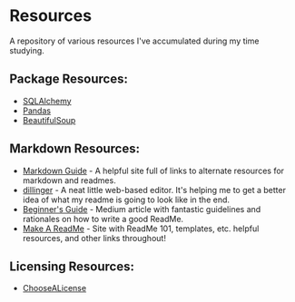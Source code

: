 # Resources
A repository of various resources I've accumulated during my time studying.

## Package Resources:
- [SQLAlchemy](https://docs.sqlalchemy.org/en/13/)
- [Pandas](https://pandas.pydata.org/)
- [BeautifulSoup](https://www.crummy.com/software/BeautifulSoup/)

## Markdown Resources:
- [Markdown Guide](https://www.markdownguide.org/) - A helpful site full of links to alternate resources for markdown and readmes.
- [dillinger](dillinger.io) - A neat little web-based editor. It's helping me to get a better idea of what my readme is going to look like in the end.
- [Beginner's Guide](https://medium.com/@meakaakka/a-beginners-guide-to-writing-a-kickass-readme-7ac01da88ab3) - Medium article with fantastic guidelines and rationales on how to write a good ReadMe.
- [Make A ReadMe](https://www.makeareadme.com/) - Site with ReadMe 101, templates, etc. helpful resources, and other links throughout!

## Licensing Resources:
- [ChooseALicense](https://choosealicense.com/)
